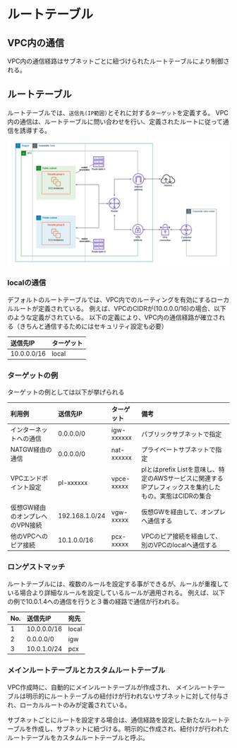 # ルートテーブル
## VPC内の通信
VPC内の通信経路はサブネットごとに紐づけられたルートテーブルにより制御される。

## ルートテーブル
ルートテーブルでは、`送信先(IP範囲)`とそれに対する`ターゲット`を定義する。
VPC内の通信は、ルートテーブルに問い合わせを行い、定義されたルートに従って通信を誘導する。

![](../../img/AWS/Network/vpc-routetable.png)

### localの通信
デフォルトのルートテーブルでは、VPC内でのルーティングを有効にするローカルルートが定義されている。
例えば、VPCのCIDRが(10.0.0.0/16)の場合、以下のような定義がされている。
以下の定義により、VPC内の通信経路が確立される（きちんと通信するためにはセキュリティ設定も必要）

|送信先IP|ターゲット|
|:----|:----|
|10.0.0.0/16|local|

### ターゲットの例
ターゲットの例としては以下が挙げられる

|利用例|送信先IP|ターゲット|備考|
|:----|:----|:----|:----|
|インターネットへの通信|0.0.0.0/0|igw-xxxxxx|パブリックサブネットで指定|
|NATGW経由の通信|0.0.0.0/0|nat-xxxxxx|プライベートサブネットで指定|
|VPCエンドポイント設定|pl-xxxxxx|vpce-xxxxx|plとはprefix Listを意味し、特定のAWSサービスに関連するIPプレフィックスを集約したもの。実態はCIDRの集合|
|仮想GW経由のオンプレへのVPN接続|192.168.1.0/24|vgw-xxxxx|仮想GWを経由して、オンプレへ通信する|
|他のVPCへのピア接続|10.1.0.0/16|pcx-xxxxx|VPCのピア接続を経由して、別のVPCのlocalへ通信する|


### ロンゲストマッチ
ルートテーブルには、複数のルールを設定する事ができるが、ルールが重複している場合より詳細なルールを設定しているルールが適用される。
例えば、以下の例で10.0.1.4への通信を行うと３番の経路で通信が行われる。

|No.|送信先IP|宛先|
|:----|:----|:----|
|1|10.0.0.0/16|local|
|2|0.0.0.0/0|igw|
|3|10.0.1.0/24|pcx|

### メインルートテーブルとカスタムルートテーブル
VPC作成時に、自動的にメインルートテーブルが作成され、
メインルートテーブルは明示的にルートテーブルの紐付けが行われないサブネットに対して付与され、ローカルルートのみが定義されている。

サブネットごとにルートを設定する場合は、通信経路を設定した新たなルートテーブルを作成し、サブネットに紐づける。明示的に作成され、紐付けが行われたルートテーブルをカスタムルートテーブルと呼ぶ。
